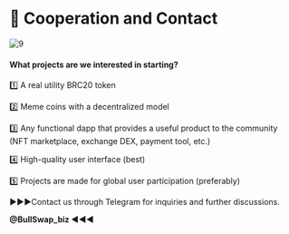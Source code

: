 # 🚀 Cooperation and Contact

![9](https://pbs.twimg.com/media/Fx3irN2aYAMR\_b0?format=jpg\&name=medium)

#### What projects are we interested in starting?

1️⃣ A real utility BRC20 token

2️⃣ Meme coins with a decentralized model

3️⃣ Any functional dapp that provides a useful product to the community (NFT marketplace, exchange DEX, payment tool, etc.)

4️⃣ High-quality user interface (best)

5️⃣ Projects are made for global user participation (preferably)

▶▶▶Contact us through Telegram for inquiries and further discussions.

**@BullSwap\_biz ◀◀◀**
